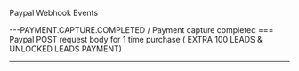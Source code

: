 Paypal Webhook Events

---PAYMENT.CAPTURE.COMPLETED / Payment capture completed === Paypal POST request body for 1 time purchase ( EXTRA 100 LEADS & UNLOCKED LEADS PAYMENT)

---
